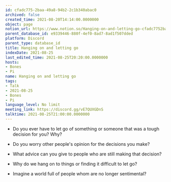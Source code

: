 ```yaml
---
id: cfadc775-2baa-49a8-94b2-2c1b340abac0
archived: false
created_time: 2021-08-20T14:14:00.0000000
object: page
notion_url: https://www.notion.so/Hanging-on-and-letting-go-cfadc7752baa49a894b22c1b340abac0
parent_database_id: e9339446-880f-4ef0-8ad7-8ad1f507dded
platform: Discord
parent_type: database_id
title: Hanging on and letting go
indexDate: 2021-08-25
last_edited_time: 2021-08-25T20:20:00.0000000
hosts:
- Bones
- Pi
name: Hanging on and letting go
tags:
- Talk
- 2021-08-25
- Bones
- Pi
language_level: No limit
meeting_link: https://discord.gg/vE7QUXGDnS
talktime: 2021-08-25T21:00:00.0000000
---
```


   - Do you ever have to let go of something or someone that was a tough decision for you? Why?



   - Do you worry other people's opinion for the decisions you make?
   - What advice can you give to people who are still making that decision?
   - Why do we hang on to things or finding it difficult to let go?
   - Imagine a world full of people whom are no longer sentimental?










